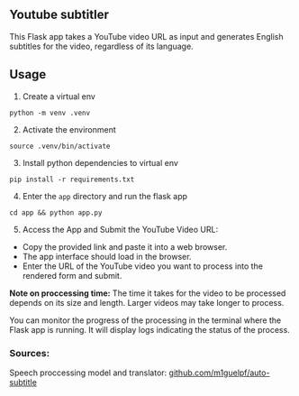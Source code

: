 ## Youtube subtitler

This Flask app takes a YouTube video URL as input and generates English subtitles for the video, regardless of its language.
## Usage

1. Create a virtual env

```
python -m venv .venv
```

2. Activate the environment 

```
source .venv/bin/activate
```

3. Install python dependencies to virtual env

```
pip install -r requirements.txt
```

4. Enter the `app` directory and run the flask app

```
cd app && python app.py
```


5. Access the App and Submit the YouTube Video URL:

- Copy the provided link and paste it into a web browser.
- The app interface should load in the browser.
- Enter the URL of the YouTube video you want to process into the rendered form and submit.

**Note on proccessing time:**
The time it takes for the video to be processed depends on its size and length. Larger videos may take longer to process.

You can monitor the progress of the processing in the terminal where the Flask app is running. It will display logs indicating the status of the process.


### Sources:
Speech proccessing model and translator: [github.com/m1guelpf/auto-subtitle](https://github.com/m1guelpf/auto-subtitle)
